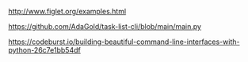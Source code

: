 
http://www.figlet.org/examples.html

https://github.com/AdaGold/task-list-cli/blob/main/main.py

https://codeburst.io/building-beautiful-command-line-interfaces-with-python-26c7e1bb54df
